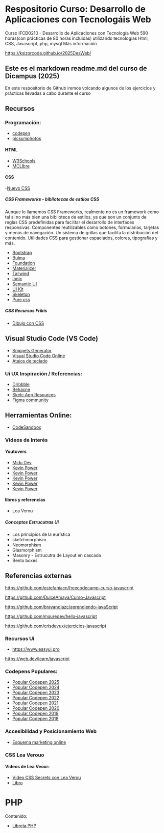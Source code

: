 # Respositorio Curso: Desarrollo de Aplicaciones con Tecnologáis Web


Curso IFCD0210 - Desarrollo de Aplicaciones con Tecnología Web 590 horas(con prácticas de 80 horas incluidas) utilizando tecnologías Html, CSS, Javascript, php, mysql Más información

https://ksizorcode.github.io/2025DesWeb/

## Este es el markdown readme.md del curso de Dicampus (2025)
En este respositorio de Github iremos volcando algunos de los ejercicios y prácticas llevadas a cabo durante el curso


 ## Recursos
 ### Programación:
- [codepen](https://codepen.io/ksizorcode)
- [picsumphotos](https://picsum.photos/)

#### HTML
- [W3Schools](https://w3schools.com)
- [MCLIbre](https://www.mclibre.org/)

#### CSS
-[Nuevo CSS](https://www.youtube.com/watch?v=Bfdqyws-Ixw)

##### CSS Frameworks - bibliotecas de estilos CSS
Aunque lo llamemos CSS Frameworks, realmente no es un framework como tal si no más bien una biblioteca de estilos, ya que son un conjunto de reglas CSS predefinidas para facilitar el desarrollo de interfaces responsivas. Componentes reutilizables como botones, formularios, tarjetas y menús de navegación. Un sistema de grillas que facilita la distribución del contenido. Utilidades CSS para gestionar espaciados, colores, tipografías y más.

- [Bootstrap](https://getbootstrap.com/)
- [Bulma](https://bulma.io/)
- [Foundation](https://get.foundation/)
- [Materializer](https://materializecss.com/)
- [Tailwind](https://tailwindcss.com/)
- [ionic](https://ionicframework.com/)
- [Semantic UI](https://semantic-ui.com/)
- [UI Kit](https://getuikit.com/)
- [Skeleton](http://getskeleton.com/)
- [Pure.css](https://pure-css.github.io/)

##### CSS Recursos Frikis
- [Dibujo con CSS](https://gra.dient.art/)

## Visual Studio Code (VS Code)
- [Snippets Generator](https://snippet-generator.app/)
- [Visual Studio Code Online](https://vscode.dev/)
- [Atajos de teclado](https://code.visualstudio.com/shortcuts/keyboard-shortcuts-windows.pdf)

### Ui UX Inspiración / Referencias:
- [Dribbble](htttps://dribbbble.com)
- [Behacne](htttps://behance.com)
- [Sketc App Resources](https://sketchappsources.com/)
- [Figma community](https://www.figma.com/communitym)


## Herramientas Online:
- [CodeSandbox](https://codesandbox.io/)

### Videos de Interés
#### Youtuvers
- [Midu Dev](https://midu.dev/)
- [Kevin Power](https://www.youtube.com/@KevinPowell)
- [Kevin Power](https://www.youtube.com/@KevinPowell)
- [Kevin Power](https://www.youtube.com/@KevinPowell)
- [Kevin Power](https://www.youtube.com/@KevinPowell)
- [Kevin Power](https://www.youtube.com/@KevinPowell)
#### libros y referencias
- Lea Verou


##### Conceptos Estrucutras Ui
- Los principios de la eurística
- sketchmorphism
- Neomorphism
- Glasmorphism
- Masonry - Estrucutra de Layout en cascada
- Bento boxes


## Referencias externas

https://github.com/estefaniacn/freecodecamp-curso-javascript

https://github.com/DulceAmaya/Curso-Javascript

https://github.com/brayandiazc/aprendiendo-javaScript

https://github.com/mouredev/hello-javascript

https://github.com/crisdevux/ejercicios-javascript


### Recursos Ui
- https://www.easyui.pro



https://web.dev/learn/javascript

### Codepens Populares:
- [Popular Codepen 2025](https://codepen.io/2025/popular/pens)
- [Popular Codepen 2024](https://codepen.io/2024/popular/pens)
- [Popular Codepen 2023](https://codepen.io/2023/popular/pens)
- [Popular Codepen 2022](https://codepen.io/2022/popular/pens)
- [Popular Codepen 2021](https://codepen.io/2021/popular/pens)
- [Popular Codepen 2020](https://codepen.io/2020/popular/pens)
- [Popular Codepen 2019](https://codepen.io/2019/popular/pens)
- [Popular Codepen 2018](https://codepen.io/2019/popular/pens)






### Accesibilidad y Posicionamiento Web
- [Esquema marketing online](https://www.figma.com/board/UPl9oiZTN5HWpwcP4ROq0g/Esquema-Marketing-Online-2022?node-id=0-1&t=fcOQUXoaNlZ7TIFM-1)



### CSS Lea Verouo
#### Videos de Lea Veour:
 - [Video CSS Secrets con Lea Verou](https://www.youtube.com/watch?v=2627LPygack)
 - [Libro](http://repo.darmajaya.ac.id/4018/1/CSS%20Secrets_%20Better%20Solutions%20to%20Everyday%20Web%20Design%20Problems%20%28%20PDFDrive%20%29.pdf)




 # PHP

Contenido:
- [Libreta PHP](https://codesandbox.io/p/live/ec29d918-4e9a-4823-975b-f6a3ce892a5e)